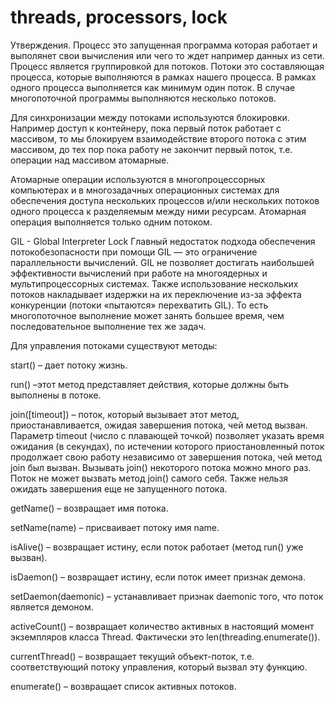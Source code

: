 # threads, processors, lock

Утверждения.
Процесс это запущенная программа которая работает и выполянет свои вычисления или чего то ждет например данных из сети.
Процесс является группировкой для потоков.
Потоки это составляющая процесса, которые выполняются в рамках нашего процесса.
В рамках одного процесса выполняется как минимум один поток.
В случае многопоточной программы выполняются несколько потоков.

Для синхронизации между потоками используются блокировки. Например доступ к контейнеру, пока первый поток работает с массивом, то мы блокируем взаимодействие второго потока с этим массивом, до тех пор пока работу не закончит первый поток, т.е. операции над массивом атомарные.

Атомарные операции используются в многопроцессорных компьютерах и в многозадачных операционных системах для обеспечения доступа нескольких процессов и/или нескольких потоков одного процесса к разделяемым между ними ресурсам. Атомарная операция выполняется только одним потоком.


GIL - Global Interpreter Lock
Главный недостаток подхода обеспечения потокобезопасности при помощи GIL — это ограничение параллельности вычислений. GIL не позволяет достигать наибольшей эффективности вычислений при работе на многоядерных и мультипроцессорных системах. Также использование нескольких потоков накладывает издержки на их переключение из-за эффекта конкуренции (потоки «пытаются» перехватить GIL). То есть многопоточное выполнение может занять большее время, чем последовательное выполнение тех же задач.


Для управления потоками существуют методы:

start() – дает потоку жизнь.

run() –этот метод представляет действия, которые должны быть выполнены в потоке.

join([timeout]) – поток, который вызывает этот метод, приостанавливается, ожидая завершения потока, чей метод вызван. Параметр timeout (число с плавающей точкой) позволяет указать время ожидания (в секундах), по истечении которого приостановленный поток продолжает свою работу независимо от завершения потока, чей метод join был вызван. Вызывать join() некоторого потока можно много раз. Поток не может вызвать метод join() самого себя. Также нельзя ожидать завершения еще не запущенного потока.

getName() – возвращает имя потока.

setName(name) – присваивает потоку имя name.

isAlive() – возвращает истину, если поток работает (метод run() уже вызван).

isDaemon() – возвращает истину, если поток имеет признак демона.

setDaemon(daemonic) – устанавливает признак daemonic того, что поток является демоном.

activeCount() – возвращает количество активных в настоящий момент экземпляров класса Thread. Фактически это len(threading.enumerate()).

currentThread() – возвращает текущий объект-поток, т.е. соответствующий потоку управления, который вызвал эту функцию.

enumerate() – возвращает список активных потоков.